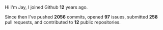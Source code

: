 Hi I'm Jay, I joined Github **12** years ago.

Since then I've pushed **2056** commits, opened **97** issues, submitted **258** pull requests, and contributed to **12** public repositories.
